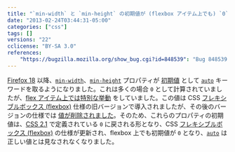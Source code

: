 ```yaml
---
title: "`min-width` と `min-height` の初期値が (flexbox アイテム上でも) `0` に戻されました"
date: "2013-02-24T03:44:31-05:00"
categories: ["css"]
tags: []
versions: "22"
cclicense: "BY-SA 3.0"
references:
    "https://bugzilla.mozilla.org/show_bug.cgi?id=848539": "Bug 848539 – Remove support for \"min-width: auto\" and \"min-height: auto\", since they\'re being dropped from flexbox spec"
---
```

[Firefox 18](http://www.fxsitecompat.com/ja/versions/18/) 以降、[`min-width`](https://developer.mozilla.org/ja/docs/Web/CSS/min-width)、[`min-height`](https://developer.mozilla.org/ja/docs/Web/CSS/min-height) プロパティが [初期値](https://developer.mozilla.org/ja/docs/Web/CSS/initial_value) として [`auto`](https://developer.mozilla.org/ja/docs/Web/CSS/auto) キーワードを取るようになりました。これは多くの場合 `0` として計算されていましたが、[flex アイテム上では特別な挙動](http://www.w3.org/TR/2012/CR-css3-flexbox-20120918/#min-size-auto) をしていました。この値は CSS [フレキシブルボックス (flexbox)](https://developer.mozilla.org/ja/docs/Web/Guide/CSS/Flexible_boxes) 仕様の旧バージョンで導入されましたが、その後のバージョンの仕様では [値が削除されました](https://dvcs.w3.org/hg/csswg/rev/9437131b3d6e#l1.86)。そのため、これらのプロパティの初期値は、[CSS 2.1](http://www.w3.org/TR/CSS2/visudet.html#min-max-widths) で定義されている `0` に戻される形となり、CSS [フレキシブルボックス (flexbox)](https://developer.mozilla.org/ja/docs/Web/Guide/CSS/Flexible_boxes) の仕様が更新され、flexbox 上でも初期値が `0` となり、[`auto`](https://developer.mozilla.org/ja/docs/Web/CSS/auto) は正しい値とは見なされなくなりました。
